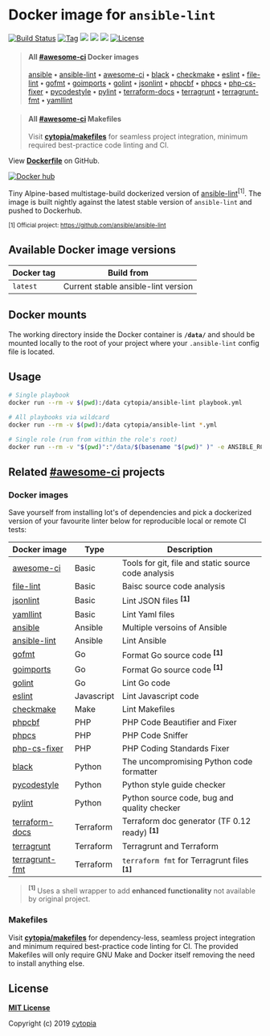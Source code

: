 # Docker image for `ansible-lint`

[![Build Status](https://travis-ci.com/cytopia/docker-ansible-lint.svg?branch=master)](https://travis-ci.com/cytopia/docker-ansible-lint)
[![Tag](https://img.shields.io/github/tag/cytopia/docker-ansible-lint.svg)](https://github.com/cytopia/docker-ansible-lint/releases)
[![](https://images.microbadger.com/badges/version/cytopia/ansible-lint:latest.svg?&kill_cache=1)](https://microbadger.com/images/cytopia/ansible-lint:latest "ansible-lint")
[![](https://images.microbadger.com/badges/image/cytopia/ansible-lint:latest.svg?&kill_cache=1)](https://microbadger.com/images/cytopia/ansible-lint:latest "ansible-lint")
[![](https://img.shields.io/badge/github-cytopia%2Fdocker--ansible--lint-red.svg)](https://github.com/cytopia/docker-ansible-lint "github.com/cytopia/docker-ansible-lint")
[![License](https://img.shields.io/badge/license-MIT-%233DA639.svg)](https://opensource.org/licenses/MIT)

> #### All [#awesome-ci](https://github.com/topics/awesome-ci) Docker images
>
> [ansible](https://github.com/cytopia/docker-ansible) **•**
> [ansible-lint](https://github.com/cytopia/docker-ansible-lint) **•**
> [awesome-ci](https://github.com/cytopia/awesome-ci) **•**
> [black](https://github.com/cytopia/docker-black) **•**
> [checkmake](https://github.com/cytopia/docker-checkmake) **•**
> [eslint](https://github.com/cytopia/docker-eslint) **•**
> [file-lint](https://github.com/cytopia/docker-file-lint) **•**
> [gofmt](https://github.com/cytopia/docker-gofmt) **•**
> [goimports](https://github.com/cytopia/docker-goimports) **•**
> [golint](https://github.com/cytopia/docker-golint) **•**
> [jsonlint](https://github.com/cytopia/docker-jsonlint) **•**
> [phpcbf](https://github.com/cytopia/docker-phpcbf) **•**
> [phpcs](https://github.com/cytopia/docker-phpcs) **•**
> [php-cs-fixer](https://github.com/cytopia/docker-php-cs-fixer) **•**
> [pycodestyle](https://github.com/cytopia/docker-pycodestyle) **•**
> [pylint](https://github.com/cytopia/docker-pylint) **•**
> [terraform-docs](https://github.com/cytopia/docker-terraform-docs) **•**
> [terragrunt](https://github.com/cytopia/docker-terragrunt) **•**
> [terragrunt-fmt](https://github.com/cytopia/docker-terragrunt-fmt) **•**
> [yamllint](https://github.com/cytopia/docker-yamllint)


> #### All [#awesome-ci](https://github.com/topics/awesome-ci) Makefiles
>
> Visit **[cytopia/makefiles](https://github.com/cytopia/makefiles)** for seamless project integration, minimum required best-practice code linting and CI.

View **[Dockerfile](https://github.com/cytopia/docker-ansible-lint/blob/master/Dockerfile)** on GitHub.

[![Docker hub](http://dockeri.co/image/cytopia/ansible-lint?&kill_cache=1)](https://hub.docker.com/r/cytopia/ansible-lint)

Tiny Alpine-based multistage-build dockerized version of [ansible-lint](https://github.com/ansible/ansible-lint)<sup>[1]</sup>.
The image is built nightly against the latest stable version of `ansible-lint` and pushed to Dockerhub.

<sup>[1] Official project: https://github.com/ansible/ansible-lint</sup>


## Available Docker image versions

| Docker tag | Build from |
|------------|------------|
| `latest`   | Current stable ansible-lint version |


## Docker mounts

The working directory inside the Docker container is **`/data/`** and should be mounted locally to
the root of your project where your `.ansible-lint` config file is located.


## Usage

```bash
# Single playbook
docker run --rm -v $(pwd):/data cytopia/ansible-lint playbook.yml

# All playbooks via wildcard
docker run --rm -v $(pwd):/data cytopia/ansible-lint *.yml

# Single role (run from within the role's root)
docker run --rm -v "$(pwd)":"/data/$(basename "$(pwd)" )" -e ANSIBLE_ROLES_PATH="/data" cytopia/ansible-lint "/data/$(basename "$(pwd)" )/tests/test.yml"
```


## Related [#awesome-ci](https://github.com/topics/awesome-ci) projects

### Docker images

Save yourself from installing lot's of dependencies and pick a dockerized version of your favourite
linter below for reproducible local or remote CI tests:

| Docker image | Type | Description |
|--------------|------|-------------|
| [awesome-ci](https://github.com/cytopia/awesome-ci) | Basic | Tools for git, file and static source code analysis |
| [file-lint](https://github.com/cytopia/docker-file-lint) | Basic | Baisc source code analysis |
| [jsonlint](https://github.com/cytopia/docker-jsonlint) | Basic | Lint JSON files **<sup>[1]</sup>** |
| [yamllint](https://github.com/cytopia/docker-yamllint) | Basic | Lint Yaml files |
| [ansible](https://github.com/cytopia/docker-ansible) | Ansible | Multiple versoins of Ansible |
| [ansible-lint](https://github.com/cytopia/docker-ansible-lint) | Ansible | Lint  Ansible |
| [gofmt](https://github.com/cytopia/docker-gofmt) | Go | Format Go source code **<sup>[1]</sup>** |
| [goimports](https://github.com/cytopia/docker-goimports) | Go | Format Go source code **<sup>[1]</sup>** |
| [golint](https://github.com/cytopia/docker-golint) | Go | Lint Go code |
| [eslint](https://github.com/cytopia/docker-eslint) | Javascript | Lint Javascript code |
| [checkmake](https://github.com/cytopia/docker-checkmake) | Make | Lint Makefiles |
| [phpcbf](https://github.com/cytopia/docker-phpcbf) | PHP | PHP Code Beautifier and Fixer |
| [phpcs](https://github.com/cytopia/docker-phpcs) | PHP | PHP Code Sniffer |
| [php-cs-fixer](https://github.com/cytopia/docker-php-cs-fixer) | PHP | PHP Coding Standards Fixer |
| [black](https://github.com/cytopia/docker-black) | Python | The uncompromising Python code formatter |
| [pycodestyle](https://github.com/cytopia/docker-pycodestyle) | Python | Python style guide checker |
| [pylint](https://github.com/cytopia/docker-pylint) | Python | Python source code, bug and quality checker |
| [terraform-docs](https://github.com/cytopia/docker-terraform-docs) | Terraform | Terraform doc generator (TF 0.12 ready) **<sup>[1]</sup>** |
| [terragrunt](https://github.com/cytopia/docker-terragrunt) | Terraform | Terragrunt and Terraform |
| [terragrunt-fmt](https://github.com/cytopia/docker-terragrunt-fmt) | Terraform | `terraform fmt` for Terragrunt files **<sup>[1]</sup>** |

> **<sup>[1]</sup>** Uses a shell wrapper to add **enhanced functionality** not available by original project.


### Makefiles

Visit **[cytopia/makefiles](https://github.com/cytopia/makefiles)** for dependency-less, seamless project integration and minimum required best-practice code linting for CI.
The provided Makefiles will only require GNU Make and Docker itself removing the need to install anything else.


## License

**[MIT License](LICENSE)**

Copyright (c) 2019 [cytopia](https://github.com/cytopia)
